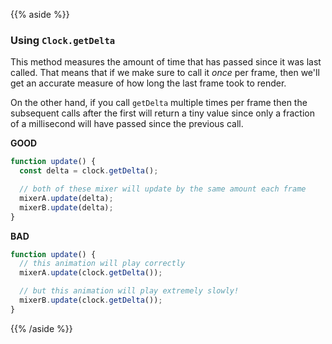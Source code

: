{{% aside %}}

### Using `Clock.getDelta`

This method measures the amount of time that has passed since it was last called. That means that if we make sure to call it _once_ per frame, then we'll get an accurate measure of how long the last frame took to render.

On the other hand, if you call `getDelta` multiple times per frame then the subsequent calls after the first will return a tiny value since only a fraction of a millisecond will have passed since the previous call.

**GOOD**

```js
function update() {
  const delta = clock.getDelta();

  // both of these mixer will update by the same amount each frame
  mixerA.update(delta);
  mixerB.update(delta);
}
```

**BAD**

```js
function update() {
  // this animation will play correctly
  mixerA.update(clock.getDelta());

  // but this animation will play extremely slowly!
  mixerB.update(clock.getDelta());
}
```

{{% /aside %}}